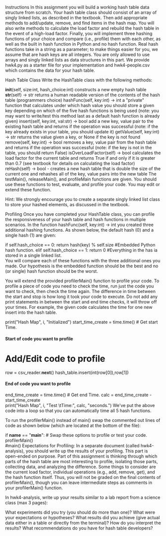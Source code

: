 Instructions
In this assignment you will build a working hash table data structure from scratch.
Your hash table class should consist of an array of singly linked lists, as described in the textbook. Then add appropriate methods to add/update, remove, and find items in the hash map. You will also write methods to calculate the load factor and rebuild the hash table in the event of a high-load factor. Finally, you will implement three hashing functions of your choice and compare (i.e., profile) them with each other, as well as the built in hash function in Python and no hash function. Real hash functions take in a string as a parameter; to make things easier for you, we assume that are hash keys are all integers. You are only allowed to use arrays and singly linked lists as data structures in this part. We provide hwk4.py as a starter file for your implementation and hwk4-people.csv which contains the data for your hash table.

Hash Table Class
Write the HashTable class with the following methods:

__init__(self, size:int, hash_choice:int) constructs a new empty hash table
__str__(self) -> str returns a human readable version of the contents of the hash table (programmers choice)
hashFunc(self, key:int) -> int a "private" function that calculates under which hash value you should store a given key depending on which of the five hash functions is being used (note: you may want to write/test this method last as a default hash function is already given)
insert(self, key:int, val:str) -> bool add a new key, value pair to the existing hash table and returns if the operation was successful (note: if the key already exists in your table, you should update it)
getValue(self, key:int) -> str returns the value given a key, or None if the key is not found
remove(self, key:int) -> bool removes a key, value pair from the hash table and returns if the operation was successful (note: if the key is not in the table, you should return False)
isOverLoadFactor(self) -> bool calculates the load factor for the current table and returns True if and only if it is greater than 0.7 (see textbook for details on calculating the load factor)
reHash(self) -> bool - creates a new hash table that is double the size of the current one and rehashes all of the key, value pairs into the new table
The testMain(), releaseMain(), and profileMain functions are given. You should use these functions to test, evaluate, and profile your code. You may edit or extend these function.

Hint: We strongly encourage you to create a separate singly linked list class to store your hashed elements, as discussed in the textbook.

Profiling
Once you have completed your HashTable class, you can profile the responsiveness of your hash table and hash functions in multiple scenarios. In the function hashFunc(self, key:int) -> int you created three additional hashing functions. As shown below, the default hash (0) and a single hash (1) are given:

  if self.hash_choice == 0:
      return hash(key) % self.size    #Embedded Python hash function.
  elif self.hash_choice == 1:
      return 0    #Everything in the has ia stored in a single linked list.   
You will compare each of these functions with the three additional ones you made. Our hypothesis is the embedded function should be the best and no (or single) hash function should be the worst.

You will extend the provided profilerMain() function to profile your code. To profile a piece of code you need to check the time, run just the code you want to check, then check the time again. The difference in time between the start and stop is how long it took your code to execute. Do not add any print statements in between the start and end time checks, it will throw off your times. For example, the given code calculates the time for one new insert into the hash table.

  print("Hash Map", i, "Initialized")
  start_time_create = time.time()    # Get start Time.
  #### Start of code you want to profile ####

  # Add/Edit code to profile
  row = csv_reader.__next__() 
  hash_table.insert(int(row[0]),row[1])

  #### End of code you want to profile ####
  end_time_create = time.time()      # Get end Time. 
  calc = end_time_create - start_time_create  
  print("Hash Map", i, "Test \tTime:", calc, "seconds.")
We've put the above code into a loop so that you can automatically time all 5 hash functions.

To run the profilerMain() instead of main() swap the commented out lines of code as shown below (which are located at the bottom of the file):

if __name__ == "__main__":
    # Swap these options to profile or test your code.
    profilerMain()   
    #main()
Expectations for Profiling: In a separate document (called hwk4-analysis), you should write up the results of your profiling. This part is open-ended on purpose. Part of this assignment is thinking through which parts of the hash table are most interesting to profile, isolating those parts, collecting data, and analyzing the difference. Some things to consider are the current load factor, individual operations (e.g., add, remove, get), and the hash function itself. Thus, you will not be graded on the final contents of profilerMain(), though you can leave intermediate steps as comments in your profilerMain() function.

In hwk4-analysis, write up your results similar to a lab report from a science class (max 3 pages):

What experiments did you try (you should do more than one)?
What were your expectations or hypotheses?
What results did you achieve (give actual data either in a table or directly from the terminal)?
How do you interpret the results?
What recommendations do you have for hash table developers?

